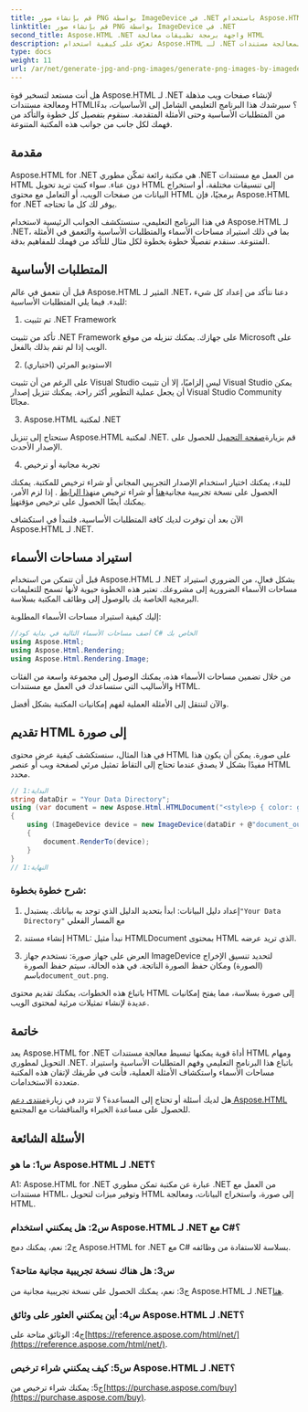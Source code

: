 ```yaml
---
title: قم بإنشاء صور PNG بواسطة ImageDevice في .NET باستخدام Aspose.HTML
linktitle: قم بإنشاء صور PNG بواسطة ImageDevice في .NET
second_title: Aspose.HTML .NET واجهة برمجة تطبيقات معالجة HTML
description: تعرّف على كيفية استخدام Aspose.HTML لـ .NET لمعالجة مستندات HTML، وتحويل HTML إلى صور، والمزيد. برنامج تعليمي خطوة بخطوة مع الأسئلة الشائعة.
type: docs
weight: 11
url: /ar/net/generate-jpg-and-png-images/generate-png-images-by-imagedevice/
---
```


هل أنت مستعد لتسخير قوة Aspose.HTML لـ .NET لإنشاء صفحات ويب مذهلة ومعالجة مستندات HTML؟ سيرشدك هذا البرنامج التعليمي الشامل إلى الأساسيات، بدءًا من المتطلبات الأساسية وحتى الأمثلة المتقدمة. سنقوم بتفصيل كل خطوة والتأكد من فهمك لكل جانب من جوانب هذه المكتبة المتنوعة.

## مقدمة

Aspose.HTML for .NET هي مكتبة رائعة تمكّن مطوري .NET من العمل مع مستندات HTML دون عناء. سواء كنت تريد تحويل HTML إلى تنسيقات مختلفة، أو استخراج البيانات من صفحات الويب، أو التعامل مع محتوى HTML برمجيًا، فإن Aspose.HTML for .NET يوفر لك كل ما تحتاجه.

في هذا البرنامج التعليمي، سنستكشف الجوانب الرئيسية لاستخدام Aspose.HTML لـ .NET، بما في ذلك استيراد مساحات الأسماء والمتطلبات الأساسية والتعمق في الأمثلة المتنوعة. سنقدم تفصيلًا خطوة بخطوة لكل مثال للتأكد من فهمك للمفاهيم بدقة.

## المتطلبات الأساسية

قبل أن نتعمق في عالم Aspose.HTML المثير لـ .NET، دعنا نتأكد من إعداد كل شيء للبدء. فيما يلي المتطلبات الأساسية:

1. تم تثبيت .NET Framework

تأكد من تثبيت .NET Framework على جهازك. يمكنك تنزيله من موقع Microsoft على الويب إذا لم تقم بذلك بالفعل.

2. الاستوديو المرئي (اختياري)

على الرغم من أن تثبيت Visual Studio ليس إلزاميًا، إلا أن تثبيت Visual Studio يمكن أن يجعل عملية التطوير أكثر راحة. يمكنك تنزيل إصدار Visual Studio Community مجانًا.

3. Aspose.HTML لمكتبة .NET

 ستحتاج إلى تنزيل Aspose.HTML لمكتبة .NET. قم بزيارة[صفحة التحميل](https://releases.aspose.com/html/net/) للحصول على الإصدار الأحدث.

4. تجربة مجانية أو ترخيص

 للبدء، يمكنك اختيار استخدام الإصدار التجريبي المجاني أو شراء ترخيص للمكتبة. يمكنك الحصول على نسخة تجريبية مجانية[هنا](https://releases.aspose.com/) أو شراء ترخيص من[هذا الرابط](https://purchase.aspose.com/buy) . إذا لزم الأمر، يمكنك أيضًا الحصول على ترخيص مؤقت[هنا](https://purchase.aspose.com/temporary-license/).

الآن بعد أن توفرت لديك كافة المتطلبات الأساسية، فلنبدأ في استكشاف Aspose.HTML لـ .NET.

## استيراد مساحات الأسماء

قبل أن تتمكن من استخدام Aspose.HTML لـ .NET بشكل فعال، من الضروري استيراد مساحات الأسماء الضرورية إلى مشروعك. تعتبر هذه الخطوة حيوية لأنها تسمح للتعليمات البرمجية الخاصة بك بالوصول إلى وظائف المكتبة بسلاسة.

إليك كيفية استيراد مساحات الأسماء المطلوبة:

```csharp
//أضف مساحات الأسماء التالية في بداية كود C# الخاص بك
using Aspose.Html;
using Aspose.Html.Rendering;
using Aspose.Html.Rendering.Image;
```

من خلال تضمين مساحات الأسماء هذه، يمكنك الوصول إلى مجموعة واسعة من الفئات والأساليب التي ستساعدك في العمل مع مستندات HTML.

والآن لننتقل إلى الأمثلة العملية لفهم إمكانيات المكتبة بشكل أفضل.

## تقديم HTML إلى صورة

في هذا المثال، سنستكشف كيفية عرض محتوى HTML على صورة. يمكن أن يكون هذا مفيدًا بشكل لا يصدق عندما تحتاج إلى التقاط تمثيل مرئي لصفحة ويب أو عنصر HTML محدد.

```csharp
// البداية:1
string dataDir = "Your Data Directory";
using (var document = new Aspose.Html.HTMLDocument("<style>p { color: green; }</style><p>my first paragraph</p>", @"c:\work\"))
{
    using (ImageDevice device = new ImageDevice(dataDir + @"document_out.png"))
    {
        document.RenderTo(device);
    }
}
// النهاية:1
```

### شرح خطوة بخطوة:

1.  إعداد دليل البيانات: ابدأ بتحديد الدليل الذي توجد به بياناتك. يستبدل`"Your Data Directory"` مع المسار الفعلي

2. إنشاء مستند HTML: نبدأ مثيل HTMLDocument بمحتوى HTML الذي تريد عرضه.

3.  العرض على جهاز صورة: نستخدم جهاز ImageDevice لتحديد تنسيق الإخراج (الصورة) ومكان حفظ الصورة الناتجة. في هذه الحالة، سيتم حفظ الصورة باسم`document_out.png`.

باتباع هذه الخطوات، يمكنك تقديم محتوى HTML إلى صورة بسلاسة، مما يفتح إمكانيات عديدة لإنشاء تمثيلات مرئية لمحتوى الويب.

## خاتمة

يعد Aspose.HTML for .NET أداة قوية يمكنها تبسيط معالجة مستندات HTML ومهام التحويل لمطوري .NET. باتباع هذا البرنامج التعليمي وفهم المتطلبات الأساسية واستيراد مساحات الأسماء واستكشاف الأمثلة العملية، فأنت في طريقك لإتقان هذه المكتبة متعددة الاستخدامات.

 هل لديك أسئلة أو تحتاج إلى المساعدة؟ لا تتردد في زيارة[منتدى دعم Aspose.HTML](https://forum.aspose.com/) للحصول على مساعدة الخبراء والمناقشات مع المجتمع.

## الأسئلة الشائعة

### س1: ما هو Aspose.HTML لـ .NET؟

A1: Aspose.HTML for .NET عبارة عن مكتبة تمكن مطوري .NET من العمل مع مستندات HTML، وتوفير ميزات لتحويل HTML إلى صورة، واستخراج البيانات، ومعالجة HTML.

### س2: هل يمكنني استخدام Aspose.HTML لـ .NET مع C#؟

ج2: نعم، يمكنك دمج Aspose.HTML for .NET مع C# بسلاسة للاستفادة من وظائفه.

### س3: هل هناك نسخة تجريبية مجانية متاحة؟

ج3: نعم، يمكنك الحصول على نسخة تجريبية مجانية من Aspose.HTML لـ .NET[هنا](https://releases.aspose.com/).

### س4: أين يمكنني العثور على وثائق Aspose.HTML لـ .NET؟

 ج4: الوثائق متاحة على[https://reference.aspose.com/html/net/](https://reference.aspose.com/html/net/).

### س5: كيف يمكنني شراء ترخيص Aspose.HTML لـ .NET؟

 ج5: يمكنك شراء ترخيص من[https://purchase.aspose.com/buy](https://purchase.aspose.com/buy).